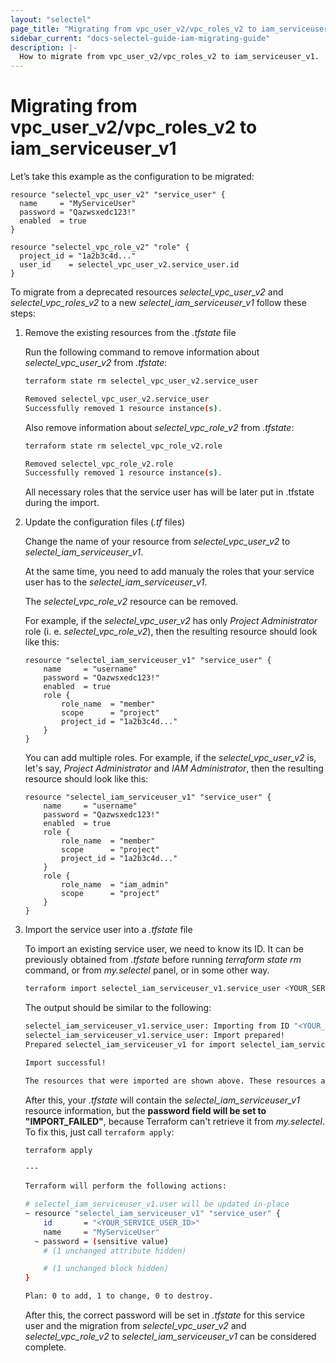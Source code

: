 ```yaml
---
layout: "selectel"
page_title: "Migrating from vpc_user_v2/vpc_roles_v2 to iam_serviceuser_v1"
sidebar_current: "docs-selectel-guide-iam-migrating-guide"
description: |-
  How to migrate from vpc_user_v2/vpc_roles_v2 to iam_serviceuser_v1.
---
```


# Migrating from vpc_user_v2/vpc_roles_v2 to iam_serviceuser_v1

Let’s take this example as the configuration to be migrated:

```hcl
resource "selectel_vpc_user_v2" "service_user" {
  name     = "MyServiceUser"
  password = "Qazwsxedc123!"
  enabled  = true
}

resource "selectel_vpc_role_v2" "role" {
  project_id = "1a2b3c4d..."
  user_id    = selectel_vpc_user_v2.service_user.id
}
```


To migrate from a deprecated resources _selectel_vpc_user_v2_ and _selectel_vpc_roles_v2_ to a new _selectel_iam_serviceuser_v1_ follow these steps:

1. Remove the existing resources from the _.tfstate_ file
    
    Run the following command to remove information about _selectel_vpc_user_v2_ from _.tfstate_:

    ```bash
    terraform state rm selectel_vpc_user_v2.service_user
 
    Removed selectel_vpc_user_v2.service_user
    Successfully removed 1 resource instance(s).
    ```
    Also remove information about _selectel_vpc_role_v2_ from _.tfstate_:

    ```bash
    terraform state rm selectel_vpc_role_v2.role
 
    Removed selectel_vpc_role_v2.role
    Successfully removed 1 resource instance(s).
    ```

    All necessary roles that the service user has will be later put in .tfstate during the import.

2. Update the configuration files (_.tf_ files)
    
    Change the name of your resource from _selectel_vpc_user_v2_ to _selectel_iam_serviceuser_v1_. 

    At the same time, you need to add manualy the roles that your service user has to the _selectel_iam_serviceuser_v1_.
    
    
    The _selectel_vpc_role_v2_ resource can be removed.

    For example, if the _selectel_vpc_user_v2_ has only _Project Administrator_ role (i. e. _selectel_vpc_role_v2_), then the resulting resource should look like this:

    ```hcl
    resource "selectel_iam_serviceuser_v1" "service_user" {
        name     = "username"
        password = "Qazwsxedc123!"
        enabled  = true
        role {
            role_name  = "member"
            scope      = "project"
            project_id = "1a2b3c4d..."
        }
    }
    ```

    You can add multiple roles. For example, if the _selectel_vpc_user_v2_ is, let's say, _Project Administrator_ and _IAM Administrator_, then the resulting resource should look like this:

    ```hcl
    resource "selectel_iam_serviceuser_v1" "service_user" {
        name     = "username"
        password = "Qazwsxedc123!"
        enabled  = true
        role {
            role_name  = "member"
            scope      = "project"
            project_id = "1a2b3c4d..."
        }
        role {
            role_name  = "iam_admin"
            scope      = "project"
        }
    }
    ```
3. Import the service user into a _.tfstate_ file
    
    To import an existing service user, we need to know its ID. It can be previously obtained from _.tfstate_ before running _terraform state rm_ command, or from _my.selectel_ panel, or in some other way.

    ```bash
    terraform import selectel_iam_serviceuser_v1.service_user <YOUR_SERVICE_USER_ID>
    ```

    The output should be similar to the following:
    
    ```bash
    selectel_iam_serviceuser_v1.service_user: Importing from ID "<YOUR_SERVICE_USER_ID>"...
    selectel_iam_serviceuser_v1.service_user: Import prepared!
    Prepared selectel_iam_serviceuser_v1 for import selectel_iam_serviceuser_v1.service_user: Refreshing state... [id=<YOUR_SERVICE_USER_ID>]
 
    Import successful!
 
    The resources that were imported are shown above. These resources are now in your Terraform state and will henceforth be managed by Terraform.
    ```

    After this, your _.tfstate_ will contain the _selectel_iam_serviceuser_v1_ resource information, but the **password field will be set to "IMPORT_FAILED"**, because Terraform can't retrieve it from _my.selectel_. To fix this, just call `terraform apply`:

    ```bash
    terraform apply

    ---

    Terraform will perform the following actions:

    # selectel_iam_serviceuser_v1.user will be updated in-place
    ~ resource "selectel_iam_serviceuser_v1" "service_user" {
        id       = "<YOUR_SERVICE_USER_ID>"
        name     = "MyServiceUser"
      ~ password = (sensitive value)
        # (1 unchanged attribute hidden)

        # (1 unchanged block hidden)
    }

    Plan: 0 to add, 1 to change, 0 to destroy.
    ```

    After this, the correct password will be set in _.tfstate_ for this service user and the migration from _selectel_vpc_user_v2_ and _selectel_vpc_role_v2_ to _selectel_iam_serviceuser_v1_ can be considered complete.

